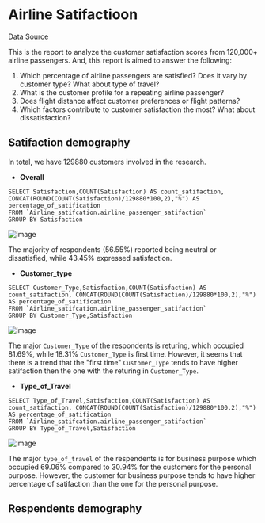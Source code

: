 # Airline Satifactioon
[Data Source](https://www.mavenanalytics.io/data-playground?order=date_added%2Cdesc&page=2&pageSize=20)

This is the report to analyze the customer satisfaction scores from 120,000+ airline passengers. And, this report is aimed to answer the following:

1. Which percentage of airline passengers are satisfied? Does it vary by customer type? What about type of travel?
2. What is the customer profile for a repeating airline passenger?
3. Does flight distance affect customer preferences or flight patterns?
4. Which factors contribute to customer satisfaction the most? What about dissatisfaction?

## Satifaction demography
In total, we have 129880 customers involved in the research.

* __Overall__
```Bigqery
SELECT Satisfaction,COUNT(Satisfaction) AS count_satifaction, CONCAT(ROUND(COUNT(Satisfaction)/129880*100,2),"%") AS percentage_of_satification
FROM `Airline_satifcation.airline_passenger_satifaction`
GROUP BY Satisfaction
```
![image](https://github.com/user-attachments/assets/2da552d0-a239-4ba6-96a0-83e2f1504282)

The majority of respondents (56.55%) reported being neutral or dissatisfied, while 43.45% expressed satisfaction.

* __Customer_type__
```Bigquery
SELECT Customer_Type,Satisfaction,COUNT(Satisfaction) AS count_satifaction, CONCAT(ROUND(COUNT(Satisfaction)/129880*100,2),"%") AS percentage_of_satification
FROM `Airline_satifcation.airline_passenger_satifaction`
GROUP BY Customer_Type,Satisfaction
```
![image](https://github.com/user-attachments/assets/8970444a-0b65-4d2e-bc9c-05e4004c0a92)

The major `Customer_Type` of the respondents is returing, which occupied 81.69%, while 18.31%  `Customer_Type` is first time. However, it seems that there is a trend that the "first time" `Customer_Type` tends to have higher satifaction then the one with the returing in `Customer_Type`.

* __Type_of_Travel__
```Bigquery
SELECT Type_of_Travel,Satisfaction,COUNT(Satisfaction) AS count_satifaction, CONCAT(ROUND(COUNT(Satisfaction)/129880*100,2),"%") AS percentage_of_satification
FROM `Airline_satifcation.airline_passenger_satifaction`
GROUP BY Type_of_Travel,Satisfaction
```
![image](https://github.com/user-attachments/assets/b76b2064-a214-4c5f-8aa4-45f82aed0de6)

The major `type_of_travel` of the respendents is for business purpose which occupied 69.06% compared to 30.94% for the customers for the personal purpose. However, the customer for business purpose tends to have higher percentage of satifaction than the one for the personal purpose. 

## Respendents demography
